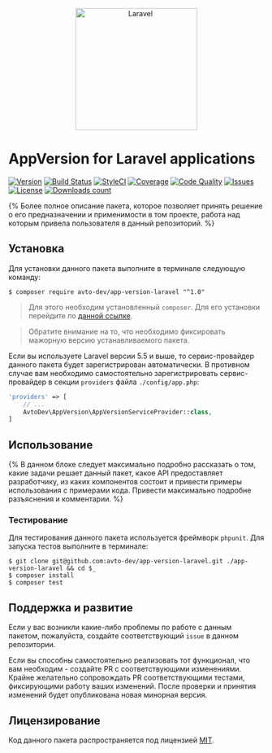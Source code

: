 <p align="center">
  <img src="https://laravel.com/assets/img/components/logo-laravel.svg" alt="Laravel" width="240" />
</p>

# AppVersion for Laravel applications

[![Version][badge_version]][link_packagist]
[![Build Status][badge_build_status]][link_build_status]
[![StyleCI][badge_styleci]][link_styleci]
[![Coverage][badge_coverage]][link_coverage]
[![Code Quality][badge_quality]][link_coverage]
[![Issues][badge_issues]][link_issues]
[![License][badge_license]][link_license]
[![Downloads count][badge_downloads_count]][link_packagist]

{% Более полное описание пакета, которое позволяет принять решение о его предназначении и применимости в том проекте, работа над которым привела пользователя в данный репозиторий. %}

## Установка

Для установки данного пакета выполните в терминале следующую команду:

```shell
$ composer require avto-dev/app-version-laravel "^1.0"
```

> Для этого необходим установленный `composer`. Для его установки перейдите по [данной ссылке][getcomposer].

> Обратите внимание на то, что необходимо фиксировать мажорную версию устанавливаемого пакета.

Если вы используете Laravel версии 5.5 и выше, то сервис-провайдер данного пакета будет зарегистрирован автоматически. В противном случае вам необходимо самостоятельно зарегистрировать сервис-провайдер в секции `providers` файла `./config/app.php`:

```php
'providers' => [
    // ...
    AvtoDev\AppVersion\AppVersionServiceProvider::class,
]
```

## Использование

{% В данном блоке следует максимально подробно рассказать о том, какие задачи решает данный пакет, какое API предоставляет разработчику, из каких компонентов состоит и привести примеры использования с примерами кода. Привести максимально подробне разъяснения и комментарии. %}

### Тестирование

Для тестирования данного пакета используется фреймворк `phpunit`. Для запуска тестов выполните в терминале:

```shell
$ git clone git@github.com:avto-dev/app-version-laravel.git ./app-version-laravel && cd $_
$ composer install
$ composer test
```

## Поддержка и развитие

Если у вас возникли какие-либо проблемы по работе с данным пакетом, пожалуйста, создайте соответствующий `issue` в данном репозитории.

Если вы способны самостоятельно реализовать тот функционал, что вам необходим - создайте PR с соответствующими изменениями. Крайне желательно сопровождать PR соответствующими тестами, фиксирующими работу ваших изменений. После проверки и принятия изменений будет опубликована новая минорная версия.

## Лицензирование

Код данного пакета распространяется под лицензией [MIT][link_license].

[badge_version]:https://img.shields.io/packagist/v/avto-dev/app-version-laravel.svg?style=flat&maxAge=30
[badge_downloads_count]:https://img.shields.io/packagist/dt/avto-dev/app-version-laravel.svg?style=flat&maxAge=30
[badge_license]:https://img.shields.io/packagist/l/avto-dev/app-version-laravel.svg?style=flat&maxAge=30
[badge_build_status]:https://scrutinizer-ci.com/g/avto-dev/app-version-laravel/badges/build.png?b=master
[badge_styleci]:https://styleci.io/repos/125632078/shield
[badge_coverage]:https://scrutinizer-ci.com/g/avto-dev/app-version-laravel/badges/coverage.png?b=master
[badge_quality]:https://scrutinizer-ci.com/g/avto-dev/app-version-laravel/badges/quality-score.png?b=master
[badge_issues]:https://img.shields.io/github/issues/avto-dev/app-version-laravel.svg?style=flat&maxAge=30
[link_packagist]:https://packagist.org/packages/avto-dev/app-version-laravel
[link_styleci]:https://styleci.io/repos/125632078/
[link_license]:https://github.com/avto-dev/app-version-laravel/blob/master/LICENSE
[link_build_status]:https://scrutinizer-ci.com/g/avto-dev/app-version-laravel/build-status/master
[link_coverage]:https://scrutinizer-ci.com/g/avto-dev/app-version-laravel/?branch=master
[link_issues]:https://github.com/avto-dev/app-version-laravel/issues
[getcomposer]:https://getcomposer.org/download/
